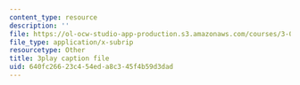 ```yaml
---
content_type: resource
description: ''
file: https://ol-ocw-studio-app-production.s3.amazonaws.com/courses/3-091sc-introduction-to-solid-state-chemistry-fall-2010/640fc26623c454eda8c345f4b59d3dad_j9DVXVwVyc4.srt
file_type: application/x-subrip
resourcetype: Other
title: 3play caption file
uid: 640fc266-23c4-54ed-a8c3-45f4b59d3dad
---
```

